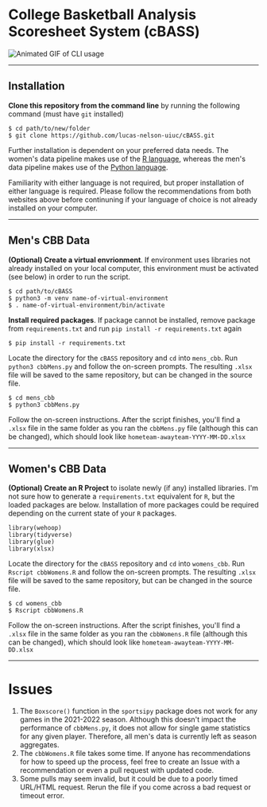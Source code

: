# College Basketball Analysis Scoresheet System (cBASS)

![Animated GIF of CLI usage](https://media.giphy.com/media/y7X27SNnBws4KhhXTB/giphy.gif)

---

## Installation

**Clone this repository from the command line** by running the following command (must have `git` installed)

```
$ cd path/to/new/folder
$ git clone https://github.com/lucas-nelson-uiuc/cBASS.git
```

Further installation is dependent on your preferred data needs. The women's data pipeline makes use of the [R language](https://www.r-project.org/), whereas the men's data pipeline makes use of the [Python language](https://www.python.org/).

Familiarity with either language is not required, but proper installation of either language is required. Please follow the recommendations from both websites above before continuning if your language of choice is not already installed on your computer.

---

## Men's CBB Data

**(Optional) Create a virtual envrionment**. If environment uses libraries not already installed on your local computer, this environment must be activated (see below) in order to run the script.

```
$ cd path/to/cBASS
$ python3 -m venv name-of-virtual-environment
$ . name-of-virtual-environment/bin/activate
```

**Install required packages**. If package cannot be installed, remove package from `requirements.txt` and run `pip install -r requirements.txt` again

```
$ pip install -r requirements.txt
```

Locate the directory for the `cBASS` repository and `cd` into `mens_cbb`. Run `python3 cbbMens.py` and follow the on-screen prompts. The resulting `.xlsx` file will be saved to the same repository, but can be changed in the source file.

```
$ cd mens_cbb
$ python3 cbbMens.py
```

Follow the on-screen instructions. After the script finishes, you'll find a `.xlsx` file in the same folder as you ran the `cbbMens.py` file (although this can be changed), which should look like `hometeam-awayteam-YYYY-MM-DD.xlsx`

---

## Women's CBB Data

**(Optional) Create an R Project** to isolate newly (if any) installed libraries. I'm not sure how to generate a `requirements.txt` equivalent for `R`, but the loaded packages are below. Installation of more packages could be required depending on the current state of your `R` packages.

```
library(wehoop)
library(tidyverse)
library(glue)
library(xlsx)
```

Locate the directory for the `cBASS` repository and `cd` into `womens_cbb`. Run `Rscript cbbWomens.R` and follow the on-screen prompts. The resulting `.xlsx` file will be saved to the same repository, but can be changed in the source file.

```
$ cd womens_cbb
$ Rscript cbbWomens.R
```

Follow the on-screen instructions. After the script finishes, you'll find a `.xlsx` file in the same folder as you ran the `cbbWomens.R` file (although this can be changed), which should look like `hometeam-awayteam-YYYY-MM-DD.xlsx`

---

# Issues

1. The `Boxscore()` function in the `sportsipy` package does not work for any games in the 2021-2022 season. Although this doesn't impact the performance of `cbbMens.py`, it does not allow for single game statistics for any given player. Therefore, all men's data is currently left as season aggregates.
2. The `cbbWomens.R` file takes some time. If anyone has recommendations for how to speed up the process, feel free to create an Issue with a recommendation or even a pull request with updated code.
3. Some pulls may seem invalid, but it could be due to a poorly timed URL/HTML request. Rerun the file if you come across a bad request or timeout error.
